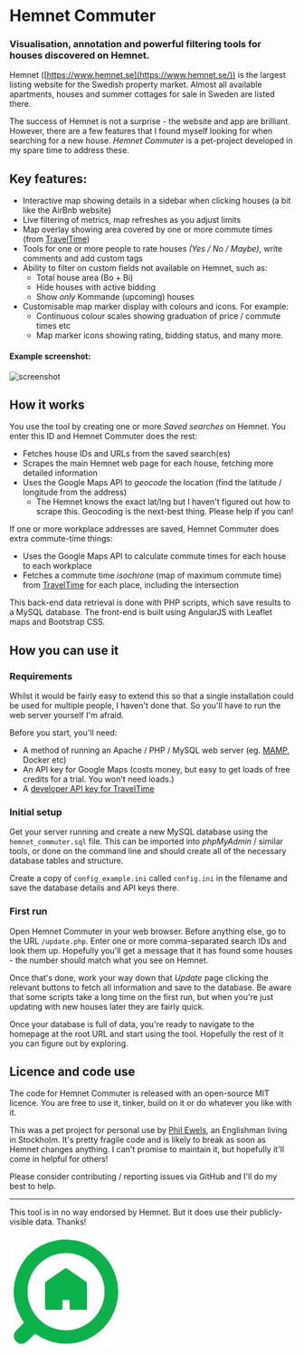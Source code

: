 # Hemnet Commuter

### Visualisation, annotation and powerful filtering tools for houses discovered on Hemnet.

Hemnet ([https://www.hemnet.se](https://www.hemnet.se/)) is the largest listing website for the Swedish property market.
Almost all available apartments, houses and summer cottages for sale in Sweden are listed there.

The success of Hemnet is not a surprise - the website and app are brilliant.
However, there are a few features that I found myself looking for when searching for a new house.
_Hemnet Commuter_ is a pet-project developed in my spare time to address these.

## Key features:

* Interactive map showing details in a sidebar when clicking houses (a bit like the AirBnb website)
* Live filtering of metrics, map refreshes as you adjust limits
* Map overlay showing area covered by one or more commute times (from [TravelTime](https://traveltime.com/travel-time-maps))
* Tools for one or more people to rate houses _(Yes / No / Maybe)_, write comments and add custom tags
* Ability to filter on custom fields not available on Hemnet, such as:
  * Total house area (Bo + Bi)
  * Hide houses with active bidding
  * Show _only_ Kommande (upcoming) houses
* Customisable map marker display with colours and icons. For example:
  * Continuous colour scales showing graduation of price / commute times etc
  * Map marker icons showing rating, bidding status, and many more.

#### Example screenshot:

![screenshot](screenshot.png)

## How it works

You use the tool by creating one or more _Saved searches_ on Hemnet. You enter this ID and Hemnet Commuter does the rest:

* Fetches house IDs and URLs from the saved search(es)
* Scrapes the main Hemnet web page for each house, fetching more detailed information
* Uses the Google Maps API to _geocode_ the location (find the latitude / longitude from the address)
  * The Hemnet knows the exact lat/lng but I haven't figured out how to scrape this. Geocoding is the next-best thing. Please help if you can!

If one or more workplace addresses are saved, Hemnet Commuter does extra commute-time things:

* Uses the Google Maps API to calculate commute times for each house to each workplace
* Fetches a commute time _isochrone_ (map of maximum commute time) from [TravelTime](https://traveltime.com/travel-time-maps) for each place, including the intersection

This back-end data retrieval is done with PHP scripts, which save results to a MySQL database.
The front-end is built using AngularJS with Leaflet maps and Bootstrap CSS.

## How you can use it

### Requirements

Whilst it would be fairly easy to extend this so that a single installation could be used for multiple people,
I haven't done that. So you'll have to run the web server yourself I'm afraid.

Before you start, you'll need:

* A method of running an Apache / PHP / MySQL web server (eg. [MAMP](https://www.mamp.info/), Docker etc)
* An API key for Google Maps (costs money, but easy to get loads of free credits for a trial. You won't need loads.)
* A [developer API key for TravelTime](https://traveltime.com/travel-time-maps?openDialog=true)

### Initial setup

Get your server running and create a new MySQL database using the `hemnet_commuter.sql` file.
This can be imported into _phpMyAdmin_ / similar tools, or done on the command line and should create all of
the necessary database tables and structure.

Create a copy of `config_example.ini` called `config.ini` in the filename and save the
database details and API keys there.

### First run

Open Hemnet Commuter in your web browser. Before anything else, go to the URL `/update.php`.
Enter one or more comma-separated search IDs and look them up. Hopefully you'll get a message that it has found
some houses - the number should match what you see on Hemnet.

Once that's done, work your way down that _Update_ page clicking the relevant buttons to fetch all information
and save to the database. Be aware that some scripts take a long time on the first run, but when you're just
updating with new houses later they are fairly quick.

Once your database is full of data, you're ready to navigate to the homepage at the root URL and start using the tool.
Hopefully the rest of it you can figure out by exploring.

## Licence and code use

The code for Hemnet Commuter is released with an open-source MIT licence.
You are free to use it, tinker, build on it or do whatever you like with it.

This was a pet project for personal use by [Phil Ewels](http://phil.ewels.co.uk), an
Englishman living in Stockholm. It's pretty fragile code and is likely to break
as soon as Hemnet changes anything. I can't promise to maintain it, but hopefully
it'll come in helpful for others!

Please consider contributing / reporting issues via GitHub and I'll do my best to help.

---

This tool is in no way endorsed by Hemnet. But it does use their publicly-visible data. Thanks!

<img src="hemnet.svg" width="200">
